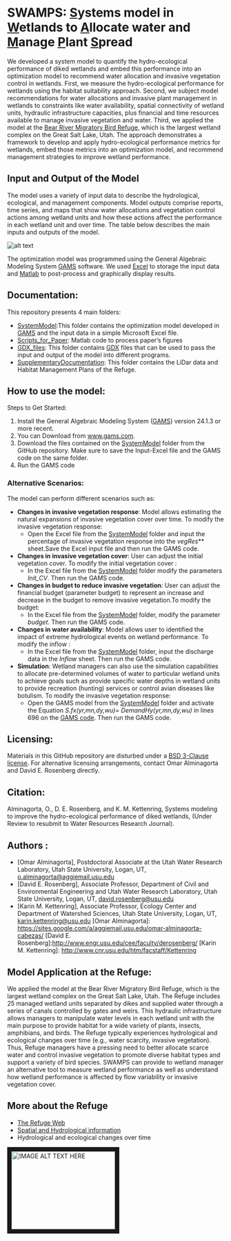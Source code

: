 # SWAMPS: [S]ystems model in [W]etlands to [A]llocate water and [M]anage [P]lant [S]pread

We developed a system model to quantify the hydro-ecological performance of diked wetlands and embed this performance into an optimization model to recommend water allocation and invasive vegetation control in wetlands. First, we measure the hydro-ecological performance for wetlands using the habitat suitability approach. Second, we subject model recommendations for water allocations and invasive plant management in wetlands to constraints like water availability, spatial connectivity of wetland units, hydraulic infrastructure capacities, plus financial and time resources available to manage invasive vegetation and water. Third, we applied the model at the [Bear River Migratory Bird Refuge], which is the largest wetland complex on the Great Salt Lake, Utah.
The approach demonstrates a framework to develop and apply hydro-ecological performance metrics for wetlands, embed those metrics into an optimization model, and recommend management strategies to improve wetland performance. 

[S]:https://github.com/alminagorta/Systems-model-in-Wetlands-to-Allocate-water-and-Manage-Plant-Spread 
[W]:https://github.com/alminagorta/Systems-model-in-Wetlands-to-Allocate-water-and-Manage-Plant-Spread 
[A]:https://github.com/alminagorta/Systems-model-in-Wetlands-to-Allocate-water-and-Manage-Plant-Spread 
[M]:https://github.com/alminagorta/Systems-model-in-Wetlands-to-Allocate-water-and-Manage-Plant-Spread 
[P]:https://github.com/alminagorta/Systems-model-in-Wetlands-to-Allocate-water-and-Manage-Plant-Spread 
[S]:https://github.com/alminagorta/Systems-model-in-Wetlands-to-Allocate-water-and-Manage-Plant-Spread 

[Bear River Migratory Bird Refuge]: http://www.fws.gov/refuge/bear_river_migratory_bird_refuge/



## Input and Output of the Model
The model uses a variety of input data to describe the hydrological, ecological, and management components. Model outputs comprise reports, time series, and maps that show water allocations and vegetation control actions among wetland units and how these actions affect the performance in each wetland unit and over time. The table below describes the main inputs and outputs of the model.

   ![alt text](https://c1c7bcfc-a-98501721-s-sites.googlegroups.com/a/aggiemail.usu.edu/omar-alminagorta-cabezas/Miscel/Input_Outputs.png?attachauth=ANoY7cr2gFwb7DInLFJnBZEIWJB3Wg5qIz2I_9nBYZfDz7w04NL31ifLVeu4TzimatuV8ycs-FJPMHzWZKGrQF8xhOMSUExTl7ynxneJL62M3cNOGW4Nkjk-23UJOYWD5mMEvBJjOlMuZlgkmF8rSOYONRV25ZfDh4KBOB4TMX4OspjRBz2d6LR8R69nQqR81C50C3cq96tmkt47FLXJLvV5U7_pKmORp0EpyDKuhvRheMYU9hMYwf7fBOMu9v6aD4jXyqlmY2Wy&attredirects=0 "Logo Title Text 1")


The optimization model was programmed using the General Algebraic Modeling System [GAMS] software. We used [Excel] to
storage the input data and [Matlab] to post-process and graphically display results.

## Documentation:
This repository presents 4 main folders: 

* [SystemModel]:This folder contains the optimization model developed in [GAMS] and the input data in a simple Microsoft Excel file.
* [Scripts_for_Paper]: Matlab code to process paper’s figures
* [GDX_files]: This folder contains [GDX] files that can be used to pass the input and output of the model into different programs.  
* [SupplementaryDocumentation]: This folder contains the LiDar data and Habitat Management Plans of the Refuge.


[GDX]: http://www.gams.com/mccarl/gdxusage



[SystemModel]:https://github.com/alminagorta/Systems-model-in-Wetlands-to-Allocate-water-and-Manage-Plant-Spread/tree/master/SystemModel
[Scripts_for_Paper]:https://github.com/alminagorta/Systems-model-in-Wetlands-to-Allocate-water-and-Manage-Plant-Spread/tree/master/Scripts%20for%20Paper
[GDX_files]:https://github.com/alminagorta/Systems-model-in-Wetlands-to-Allocate-water-and-Manage-Plant-Spread/tree/master/Input_Output_Model
[SupplementaryDocumentation]: https://github.com/alminagorta/Systems-model-in-Wetlands-to-Allocate-water-and-Manage-Plant-Spread/tree/master/Refuge_Data



## How to use the model:

Steps to Get Started:

1. Install the General Algebraic Modeling System ([GAMS]) version 24.1.3 or more recent.
  1. You can Download from www.gams.com.
2. Download the files contained on the [SystemModel] folder from the GitHub repository. Make sure to save the Input-Excel file and the
GAMS code on the same folder.
3. Run the GAMS code


[GAMS]: http://www.gams.com/
[Excel]: https://products.office.com/en-us/excel
[Matlab]: http://www.mathworks.com/products/matlab/?refresh=true

### Alternative Scenarios:
The model can perform different scenarios such as:
* **Changes in invasive vegetation response**: Model allows estimating the natural expansions of invasive vegetation cover over time. To modify the invasive vegetation response:
  * Open the Excel file from the [SystemModel] folder and input the percentage of invasive vegetation response into the _vegRes_** sheet.Save the Excel input file and then run the GAMS code.
* **Changes in invasive vegetation cover**: User can adjust the initial vegetation cover. To modify the initial vegetation cover :
  * In the Excel file from the [SystemModel] folder modify the parameters _Init_CV_. Then run the GAMS code.
* **Changes in budget to reduce invasive vegetation**: User can adjust the financial budget (parameter budget) to represent an increase and decrease in the budget to remove invasive vegetation.To modify the budget:
  * In the Excel file from the [SystemModel] folder, modify the parameter _budget_. Then run the GAMS code.
* **Changes in water availability**: Model allows user to identified the impact of extreme hydrological events on wetland performance. To modify the inflow :
  * In the Excel file from the [SystemModel] folder, input the discharge data in the _Inflow_ sheet. Then run the GAMS code.
* **Simulation**: Wetland managers can also use the simulation capabilities to allocate pre-determined volumes of water to particular wetland units to achieve goals such as provide specific water depths in wetland units to provide recreation (hunting) services or control avian diseases like botulism. To modify the invasive vegetation response:
  * Open the GAMS model from the [SystemModel] folder and activate the Equation _S.fx(yr,mn,dy,wu)= DemandHy(yr,mn,dy,wu)_ in lines 696 on the [GAMS code]. Then run the GAMS code.


[Bear River Migratory Bird Refuge]: http://www.fws.gov/refuge/bear_river_migratory_bird_refuge/

[GAMS]: http://www.gams.com/
[GAMS code]: https://github.com/alminagorta/Systems-model-in-Wetlands-to-Allocate-water-and-Manage-Plant-Spread/blob/master/1.SystemModel/SWAMPS_model_GAMS_code_v1.2.gms


## Licensing:
Materials in this GitHub repository are disturbed under a [BSD 3-Clause license]. For alternative licensing arrangements, contact Omar Alminagorta and David E. Rosenberg directly. 

[BSD 3-Clause license]: https://github.com/alminagorta/Systems-model-in-Wetlands-to-Allocate-water-and-Manage-Plant-Spread/edit/master/LICENSE

## Citation:
Alminagorta, O., D. E. Rosenberg, and K. M. Kettenring, Systems modeling to improve  the  hydro-ecological  performance  of diked  wetlands, (Under Review to resubmit to Water Resources Research Journal).
## Authors :
* [Omar Alminagorta], Postdoctoral Associate at the Utah Water Research Laboratory, Utah State University, Logan, UT, o.alminagorta@aggiemail.usu.edu
* [David E. Rosenberg], Associate Professor, Department of  Civil and Environmental Engineering and Utah Water Research Laboratory, Utah State University, Logan, UT, david.rosenberg@usu.edu
* [Karin M. Kettenring], Associate Professor, Ecology Center and Department of Watershed Sciences, Utah State University, Logan, UT, karin.kettenring@usu.edu
[Omar Alminagorta]: https://sites.google.com/a/aggiemail.usu.edu/omar-alminagorta-cabezas/
[David E. Rosenberg]:http://www.engr.usu.edu/cee/faculty/derosenberg/
[Karin M. Kettenring]: http://www.cnr.usu.edu/htm/facstaff/Kettenring

## Model Application at the Refuge:
We applied the model at the Bear River Migratory Bird Refuge, which is the largest wetland complex on the Great Salt Lake, Utah. The Refuge includes 25 managed wetland units separated by dikes and supplied water through a series of canals controlled by gates and weirs. This hydraulic infrastructure allows managers to manipulate water levels in each wetland unit with the main purpose to provide habitat for a wide variety of plants, insects, amphibians, and birds. The Refuge typically experiences hydrological and ecological changes over time (e.g., water scarcity, invasive vegetation). Thus, Refuge managers have a pressing need to better allocate scarce water and control invasive vegetation to promote diverse habitat types and support a variety of bird species.
SWAMPS can provide to wetland manager an alternative tool to measure wetland performance as well as understand how wetland performance is affected by flow variability or invasive vegetation cover. 

## More about the Refuge
* [The Refuge Web](http://www.fws.gov/refuge/bear_river_migratory_bird_refuge/)
* [Spatial and Hydrological information](http://brmbr.weebly.com/)
* Hydrological and ecological changes over time 

<a href="http://www.youtube.com/watch?feature=player_embedded&v=ZiqBfp_Bl74
" target="_blank"><img src="http://img.youtube.com/vi/ZiqBfp_Bl74/0.jpg" 
alt="IMAGE ALT TEXT HERE" width="240" height="180" border="10" /></a>

[25 managed wetland units]:http://www.oalminagorta.cu.cc/WetlandUnitsMap.html





